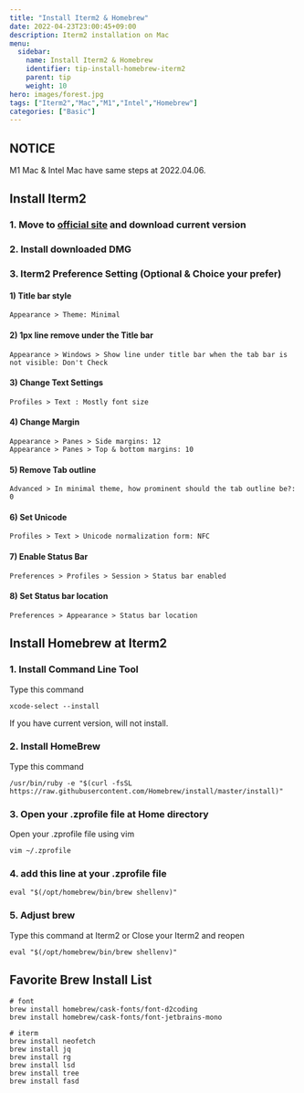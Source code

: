 ```yaml
---
title: "Install Iterm2 & Homebrew"
date: 2022-04-23T23:00:45+09:00
description: Iterm2 installation on Mac
menu:
  sidebar:
    name: Install Iterm2 & Homebrew
    identifier: tip-install-homebrew-iterm2
    parent: tip
    weight: 10
hero: images/forest.jpg
tags: ["Iterm2","Mac","M1","Intel","Homebrew"]
categories: ["Basic"]
---
```


## NOTICE 
M1 Mac & Intel Mac have same steps at 2022.04.06.

## Install Iterm2

### 1. Move to [official site](https://iterm2.com) and download current version

### 2. Install downloaded DMG

### 3. Iterm2 Preference Setting (Optional & Choice your prefer)

#### 1) Title bar style
```text
Appearance > Theme: Minimal 
```

#### 2) 1px line remove under the Title bar
```text
Appearance > Windows > Show line under title bar when the tab bar is not visible: Don't Check
```

#### 3) Change Text Settings
```text
Profiles > Text : Mostly font size
```

#### 4) Change Margin
```text
Appearance > Panes > Side margins: 12
Appearance > Panes > Top & bottom margins: 10
```

#### 5) Remove Tab outline
```text
Advanced > In minimal theme, how prominent should the tab outline be?: 0
```

#### 6) Set Unicode
````text
Profiles > Text > Unicode normalization form: NFC
````

#### 7) Enable Status Bar
```text
Preferences > Profiles > Session > Status bar enabled
```

#### 8) Set Status bar location
```text
Preferences > Appearance > Status bar location
```

## Install Homebrew at Iterm2

### 1. Install Command Line Tool

Type this command

```shell
xcode-select --install
```

If you have current version, will not install.

### 2. Install HomeBrew

Type this command

```shell
/usr/bin/ruby -e "$(curl -fsSL https://raw.githubusercontent.com/Homebrew/install/master/install)"
```

### 3. Open your .zprofile file at Home directory

Open your .zprofile file using vim

```shell
vim ~/.zprofile
```

### 4. add this line at your .zprofile file

```shell
eval "$(/opt/homebrew/bin/brew shellenv)"
```

### 5. Adjust brew

Type this command at Iterm2 or Close your Iterm2 and reopen

```shell
eval "$(/opt/homebrew/bin/brew shellenv)"
```

## Favorite Brew Install List

```shell
# font
brew install homebrew/cask-fonts/font-d2coding
brew install homebrew/cask-fonts/font-jetbrains-mono

# iterm
brew install neofetch
brew install jq
brew install rg
brew install lsd
brew install tree
brew install fasd
```